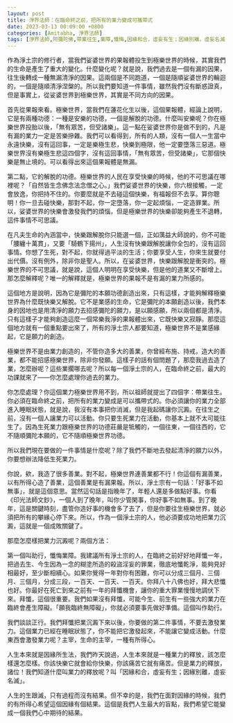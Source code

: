 ```yaml
---
layout: post
title: 淨界法師：在臨命終之前，把所有的業力變成可攜帶式
date: 2023-03-13 00:09:00 +0800
categories: [Amitabha, 淨界法師]
tags: [淨界法師,阿彌陀佛,帶業往生,業障,懺悔,因緣和合，虛妄有生；因緣別離，虛妄名滅]
---
```

作為淨土宗的修行者，當我們娑婆世界的果報體投生到極樂世界的時候，其實我們的生命是產生了重大的變化。什麼變化呢？就是說，我們過去是一個有漏的因果，往生後轉成一種無漏清淨的因果。這兩個是不同跑道，一個是隨順娑婆世界的輪迴的，一個是隨順清淨涅槃的。所以我們要知道一件事情，雖然我們沒有斷惑證真，但是事實上，從娑婆世界到極樂世界，其實是不同方向的因果。

首先從果報來看。極樂世界，當我們在蓮花化生以後，這個果報體，經論上說明，它是有兩種功德：一種是安樂的功德，一個是解脫的功德。什麼叫安樂呢？你在極樂世界投胎以後，「無有眾苦，但受諸樂」。這一點在娑婆世界你是做不到的，凡是有漏的業力一定是苦樂摻雜。我們可以看得到，所有的人類，沒有一個人一生當中永遠快樂，沒有這回事，一定是樂極生悲，快樂到極限，他一定要墮落三惡道。極樂世界沒有樂極生悲這四個字，沒有這回事情，「無有眾苦，但受諸樂」，它那個快樂是無止境的。可以看得出來這個果報體是無漏。

第二點，它的解脫的功德。極樂世界的人民在享受快樂的時候，他的不可思議在哪裡呢？「自然皆生念佛念法念僧之心。」我們娑婆世界的快樂，你六根接觸，一定會放逸，你把持不住的。你要麼就是不去碰這個快樂，有福報但不去享。算你聰明！你一旦去碰快樂，那對不起，你一定墮落，你一定起煩惱，一定造罪業。所以，娑婆世界的快樂會激發我們的煩惱，但是極樂世界的快樂卻能夠產生不退轉，這件事情不可思議。

在凡夫生命的內涵當中，快樂跟解脫你只能選一個，正如蕅益大師說的，你不可能「腰纏十萬貫」，又要「騎鶴下揚州」，人生沒有快樂跟解脫讓你全包的，沒有這回事情。你想了生死，對不起，你就得過平淡的生活；你要享受人生，你來生就要付出代價。沒有例外，除非你是聖人。所以，在娑婆世界，快樂跟解脫是衝突的。極樂世界的不可思議，就是說，這個人明明在享受快樂，但是他的道業又不斷增上。那怎麼解釋呢？唯一的解釋就是，極樂世界的果報不是有漏的業力所感的。

這個地方是說明，因為它是彌陀的本願功德創造出來，只有這樣，才能夠解釋極樂世界為什麼既快樂又解脫。它不是業感的生命，它是彌陀的本願創造以後，我們本身的因地也是用清淨的願力去招感彌陀的願力，是以願感願，所以兩個都是清淨。只有這樣子才能夠創造這麼一個常樂我淨的果報體出來，它既快樂又寂靜。那麼這個地方就有一個重點要出來了，所有的淨土宗人都要知道，極樂世界不是業感緣起，它是願力的創造。

極樂世界不是由業力創造的，不管你造多大的善業，你曾經布施、持戒，造大的善業，都不能招感極樂世界，除非你發願。這樣子的話有個問題了，那麼我過去造了業，怎麼辦呢？這些業擱哪去呢？所以每一個淨土宗的人，在臨命終之前，最大的功課就來了——你怎麼處理你過去的業力。

你怎麼處理？你這個業力極樂世界用不到，所以祖師就提出了四個字：帶業往生。你必須在臨命終之前，把所有的業力變成是可以攜帶式的。你必須讓你的業力全部進入睡眠狀態，就是說，我沒有本事把你消滅，但是我起碼讓你沉澱。在往生之前，沒有一個人讓業力可以活動。你只要生死業力在活動，你基本上就不太可能往生了。因為生死業力跟極樂世界的功德莊嚴是牴觸的，一個往東，一個往西的，它不隨順彌陀本願的，它不隨順極樂世界功德。

所以我們現在要做的一件事情是什麼呢？除了我們不斷地去發起清淨的願力以外，你要想辦法降低生死業力。

你說，欸，我造了很多善業。對不起，極樂世界連善業都不行！你這個有漏善業，以有所得心造了善業，這個善業是有漏果報。所以，淨土宗有一句話：「好事不如無事」，就是這個意思。當然這句話是指晚年了，年輕人還是多做點好事。你看《印光法師文鈔》，一個人到了晚年，叫你少管閑事，你好事不如無事。到了晚年，這是關鍵時刻，盡管你造好事的機會多了去了，但是你要往生極樂世界，就必須把所有的攀緣心停下來。所以，作為一個淨土宗的人，他必須要成功地把業力沉澱，這就是一個成敗關鍵了。

那麼怎麼樣把業力沉澱呢？兩個方法：

第一個叫助行，懺悔業障。我建議所有淨土宗的人，在臨終之前好好地拜懺一年，把過去生、今生因為一念的糊塗所造的殺盜淫妄的罪業，徹底地懺乾淨，能夠見好相最好，至少斷相續心。如果你覺得一年對你有困難，你可以分成三個月、三個月、三個月，分成三段，一百天、一百天、一百天。你拜八十八佛也好，拜大悲懺也好。你最好在死亡到來之前有一年的拜懺機會，讓你的重大罪業慢慢地調伏下來。拜懺，這個很重要。我們如果沒有拜懺，可能今生、前生有一些強大的業力在臨終會產生障礙。「願我臨終無障礙」，你就必須要事先做好準備。這個叫作助行。

我們談談正行。我們拜懺把業沉澱下來以後，你要做的第二件事情，不要去激發業力。這個業力已經在睡眠狀態了，你不能把它激發起來，不能讓它變成活動。什麼東西會激發業力呢？主宰，生命的主宰，一種有所得心。

人生本來就是因緣所生法，我們昨天說過，人生本來就是一種業力的釋放，該怎麼樣還怎麼樣。你該快樂它就會給你快樂，你該痛苦它就有痛苦。但是業力的釋放，諸位！我們知道什麼叫業力的釋放呢？叫「因緣和合，虛妄有生；因緣別離，虛妄名滅」。

人生的生跟滅，只有過程而沒有結果。但不幸的是，我們在面對因緣的時候，我們的有所得心希望這個因緣有個結果。這個是我們人生最大的盲點，我們希望它能變成一個我們心中期待的結果。